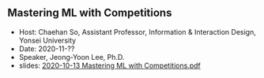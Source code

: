 
## Mastering ML with Competitions
* Host: Chaehan So, Assistant Professor, Information & Interaction Design, Yonsei University
* Date: 2020-11-??
* Speaker, Jeong-Yoon Lee, Ph.D.
* slides: [2020-10-13 Mastering ML with Competitions.pdf](https://github.com/aimldl/topics_in/blob/master/webinars/kaggle/pdfs/2020-10-13%20Mastering%20ML%20with%20Competitions.pdf)



